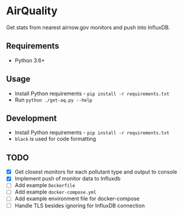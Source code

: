 # AirQuality
Get stats from nearest airnow.gov monitors and push into InfluxDB.

## Requirements
* Python 3.6+

## Usage
* Install Python requirements - `pip install -r requirements.txt`
* Run `python ./get-aq.py --help`

## Development
* Install Python requirements - `pip install -r requirements.txt`
* `black` is used for code formatting

## TODO
- [x] Get closest monitors for each pollutant type and output to console
- [x] Implement push of monitor data to Influxdb
- [ ] Add example `Dockerfile`
- [ ] Add example `docker-compose.yml`
- [ ] Add example environment file for docker-compose
- [ ] Handle TLS besides ignoring for InfluxDB connection